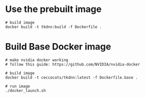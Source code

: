 # Use the prebuilt image
```
# build image
docker build -t tkdnn:build -f Dockerfile . 
```

# Build Base Docker image
```
# make nvidia docker working
# follow this guide: https://github.com/NVIDIA/nvidia-docker

# build image
docker build -t ceccocats/tkdnn:latest -f Dockerfile.base .

# run image
./docker_launch.sh
```

